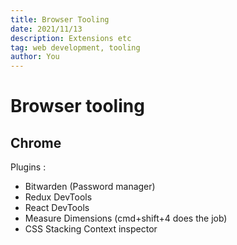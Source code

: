 ```yaml
---
title: Browser Tooling
date: 2021/11/13
description: Extensions etc
tag: web development, tooling
author: You
---
```


# Browser tooling

## Chrome

Plugins :

- Bitwarden (Password manager)
- Redux DevTools
- React DevTools
- Measure Dimensions (cmd+shift+4 does the job)
- CSS Stacking Context inspector
